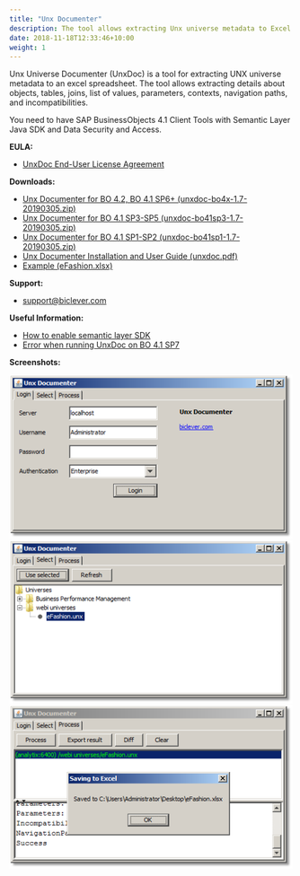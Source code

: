 ```yaml
---
title: "Unx Documenter"
description: The tool allows extracting Unx universe metadata to Excel spreadsheet. You can also use it to find differences between universes.
date: 2018-11-18T12:33:46+10:00
weight: 1
---
```


Unx Universe Documenter (UnxDoc) is a tool for extracting UNX universe metadata to an excel spreadsheet. The tool allows extracting details about objects, tables, joins, list of values, parameters, contexts, navigation paths, and incompatibilities.

You need to have SAP BusinessObjects 4.1 Client Tools with Semantic Layer Java SDK and Data Security and Access.

**EULA:**
- [UnxDoc End-User License Agreement](http://biclever.com/software/unx-universe-documenter/unxdoc-end-user-license-agreement/)

**Downloads:**
- [Unx Documenter for BO 4.2, BO 4.1 SP6+ (unxdoc-bo4x-1.7-20190305.zip)](https://drive.google.com/uc?export=download&id=1zcW6kNSwh_coEnhDMrizNSQUc3qAfCvE)
- [Unx Documenter for BO 4.1 SP3-SP5 (unxdoc-bo41sp3-1.7-20190305.zip)](https://drive.google.com/uc?export=download&id=17yuPoShoKJRVcM3zUeOPbcffX4DSJgmp)
- [Unx Documenter for BO 4.1 SP1-SP2 (unxdoc-bo41sp1-1.7-20190305.zip)](https://drive.google.com/uc?export=download&id=0B-s3ybDd2BjZaFNKR3RmUkpJOGc)
- [Unx Documenter Installation and User Guide (unxdoc.pdf)](https://drive.google.com/uc?export=download&id=0B-s3ybDd2BjZR0VkZ3B4dzlWZ00)
- [Example (eFashion.xlsx)](https://drive.google.com/uc?export=download&id=0B-s3ybDd2BjZRks5cnVVNW5VelU)

**Support:**
- [support@biclever.com](mailto:support@biclever.com)

**Useful Information:**
- [How to enable semantic layer SDK](http://biclever.com/blog/how-to-enable-semantic-layer-sdk/)
- [Error when running UnxDoc on BO 4.1 SP7](http://biclever.com/blog/error-in-unxdoc-on-bo-4-1-sp7-localresourceserviceimpl-load/)

**Screenshots:**

![UnxDoc Login](/images/pages/unxdoc-1.png)
![UnxDoc Universe Selection](/images/pages/unxdoc-2.png)
![UnxDoc Export Result](/images/pages/unxdoc-3.png)

